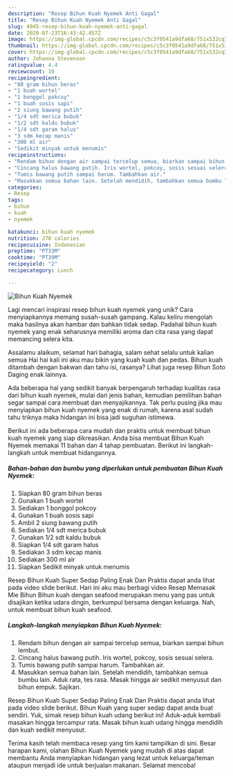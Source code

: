 ```yaml
---
description: "Resep Bihun Kuah Nyemek Anti Gagal"
title: "Resep Bihun Kuah Nyemek Anti Gagal"
slug: 4945-resep-bihun-kuah-nyemek-anti-gagal
date: 2020-07-23T16:43:42.457Z
image: https://img-global.cpcdn.com/recipes/c5c3f0541a9dfa68/751x532cq70/bihun-kuah-nyemek-foto-resep-utama.jpg
thumbnail: https://img-global.cpcdn.com/recipes/c5c3f0541a9dfa68/751x532cq70/bihun-kuah-nyemek-foto-resep-utama.jpg
cover: https://img-global.cpcdn.com/recipes/c5c3f0541a9dfa68/751x532cq70/bihun-kuah-nyemek-foto-resep-utama.jpg
author: Johanna Stevenson
ratingvalue: 4.4
reviewcount: 10
recipeingredient:
- "80 gram bihun beras"
- "1 buah wortel"
- "1 bonggol pokcoy"
- "1 buah sosis sapi"
- "2 siung bawang putih"
- "1/4 sdt merica bubuk"
- "1/2 sdt kaldu bubuk"
- "1/4 sdt garam halus"
- "3 sdm kecap manis"
- "300 ml air"
- "Sedikit minyak untuk menumis"
recipeinstructions:
- "Rendam bihun dengan air sampai tercelup semua, biarkan sampai bihun lembut."
- "Cincang halus bawang putih. Iris wortel, pokcoy, sosis sesuai selera."
- "Tumis bawang putih sampai harum. Tambahkan air."
- "Masukkan semua bahan lain. Setelah mendidih, tambahkan semua bumbu lain. Aduk rata, tes rasa. Masak hingga air sedikit menyusut dan bihun empuk. Sajikan."
categories:
- Resep
tags:
- bihun
- kuah
- nyemek

katakunci: bihun kuah nyemek 
nutrition: 278 calories
recipecuisine: Indonesian
preptime: "PT33M"
cooktime: "PT39M"
recipeyield: "2"
recipecategory: Lunch

---
```



![Bihun Kuah Nyemek](https://img-global.cpcdn.com/recipes/c5c3f0541a9dfa68/751x532cq70/bihun-kuah-nyemek-foto-resep-utama.jpg)

Lagi mencari inspirasi resep bihun kuah nyemek yang unik? Cara menyiapkannya memang susah-susah gampang. Kalau keliru mengolah maka hasilnya akan hambar dan bahkan tidak sedap. Padahal bihun kuah nyemek yang enak seharusnya memiliki aroma dan cita rasa yang dapat memancing selera kita.

Assalamu alaikum, selamat hari bahagia, salam sehat selalu untuk kalian semua Hai hai kali ini aku mau bikin yang kuah kuah dan pedas. Bihun kuah ditambah dengan bakwan dan tahu isi, rasanya? Lihat juga resep Bihun Soto Daging enak lainnya.

Ada beberapa hal yang sedikit banyak berpengaruh terhadap kualitas rasa dari bihun kuah nyemek, mulai dari jenis bahan, kemudian pemilihan bahan segar sampai cara membuat dan menyajikannya. Tak perlu pusing jika mau menyiapkan bihun kuah nyemek yang enak di rumah, karena asal sudah tahu triknya maka hidangan ini bisa jadi suguhan istimewa.


Berikut ini ada beberapa cara mudah dan praktis untuk membuat bihun kuah nyemek yang siap dikreasikan. Anda bisa membuat Bihun Kuah Nyemek memakai 11 bahan dan 4 tahap pembuatan. Berikut ini langkah-langkah untuk membuat hidangannya.

<!--inarticleads1-->

##### Bahan-bahan dan bumbu yang diperlukan untuk pembuatan Bihun Kuah Nyemek:

1. Siapkan 80 gram bihun beras
1. Gunakan 1 buah wortel
1. Sediakan 1 bonggol pokcoy
1. Gunakan 1 buah sosis sapi
1. Ambil 2 siung bawang putih
1. Sediakan 1/4 sdt merica bubuk
1. Gunakan 1/2 sdt kaldu bubuk
1. Siapkan 1/4 sdt garam halus
1. Sediakan 3 sdm kecap manis
1. Sediakan 300 ml air
1. Siapkan Sedikit minyak untuk menumis


Resep Bihun Kuah Super Sedap Paling Enak Dan Praktis dapat anda lihat pada video slide berikut. Hari ini aku mau berbagi video Resep Memasak Mie Bihun Bihun kuah dengan seafood merupakan menu yang pas untuk disajikan ketika udara dingin, berkumpul bersama dengan keluarga. Nah, untuk membuat bihun kuah seafood. 

<!--inarticleads2-->

##### Langkah-langkah menyiapkan Bihun Kuah Nyemek:

1. Rendam bihun dengan air sampai tercelup semua, biarkan sampai bihun lembut.
1. Cincang halus bawang putih. Iris wortel, pokcoy, sosis sesuai selera.
1. Tumis bawang putih sampai harum. Tambahkan air.
1. Masukkan semua bahan lain. Setelah mendidih, tambahkan semua bumbu lain. Aduk rata, tes rasa. Masak hingga air sedikit menyusut dan bihun empuk. Sajikan.


Resep Bihun Kuah Super Sedap Paling Enak Dan Praktis dapat anda lihat pada video slide berikut. Bihun Kuah yang super sedap dapat anda buat sendiri. Yuk, simak resep bihun kuah udang berikut ini! Aduk-aduk kembali masakan hingga tercampur rata. Masak bihun kuah udang hingga mendidih dan kuah sedikit menyusut. 

Terima kasih telah membaca resep yang tim kami tampilkan di sini. Besar harapan kami, olahan Bihun Kuah Nyemek yang mudah di atas dapat membantu Anda menyiapkan hidangan yang lezat untuk keluarga/teman ataupun menjadi ide untuk berjualan makanan. Selamat mencoba!
